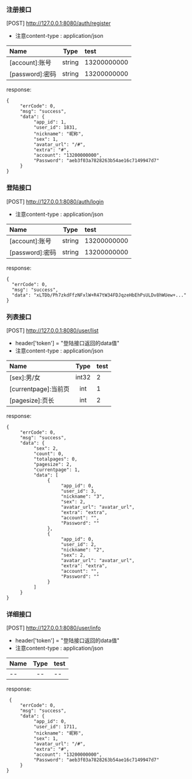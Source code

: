 
### 注册接口
[POST] http://127.0.0.1:8080/auth/register
- 注意content-type : application/json

| Name            | Type     | test                 |
|:----------------|:--------:|:-----------------------|
| [account]:账号  | string    | 13200000000 |
| [password]:密码 | string    | 13200000000 |
 
response:
```
{
     "errCode": 0,
     "msg": "success",
     "data": {
          "app_id": 1,
          "user_id": 1831,
          "nickname": "昵称",
          "sex": 1,
          "avatar_url": "/#",
          "extra": "#",
          "account": "13200000000",
          "Password": "aeb3f03a7828263b54ae16c7149947d7"
     }
}
```

### 登陆接口
[POST] http://127.0.0.1:8080/auth/login
- 注意content-type : application/json

| Name            | Type     | test                 |
|:----------------|:--------:|:-----------------------|
| [account]:账号  | string    | 13200000000 |
| [password]:密码 | string    | 13200000000 |
 
response:
```
{
  "errCode": 0,
  "msg": "success",
  "data": "xLTDb/Ph7zkdFfzNFxlW+R47tW34FDJqzeHbEhPsULDv8hWUew+..."
}
```



### 列表接口
[POST] http://127.0.0.1:8080/user/list
- header['token'] = "登陆接口返回的data值"
- 注意content-type : application/json 

| Name            | Type     | test                 |
|:----------------|:--------:|:-----------------------|
| [sex]:男/女  | int32    | 2 |
| [currentpage]:当前页 | int    | 1 |
| [pagesize]:页长 | int    | 2 |

response:
```
{
     "errCode": 0,
     "msg": "success",
     "data": {
          "sex": 2,
          "count": 0,
          "totalpages": 0,
          "pagesize": 2,
          "currentpage": 1,
          "data": [
               {
                    "app_id": 0,
                    "user_id": 3,
                    "nickname": "3",
                    "sex": 2,
                    "avatar_url": "avatar_url",
                    "extra": "extra",
                    "account": "",
                    "Password": ""
               },
               {
                    "app_id": 0,
                    "user_id": 2,
                    "nickname": "2",
                    "sex": 2,
                    "avatar_url": "avatar_url",
                    "extra": "extra",
                    "account": "",
                    "Password": ""
               }
          ]
     }
}
```



### 详细接口
[POST] http://127.0.0.1:8080/user/info
- header['token'] = "登陆接口返回的data值"
- 注意content-type : application/json 

| Name            | Type     | test                 |
|:----------------|:--------:|:-----------------------|
| --  | --    | -- | 

response:
```
 {
     "errCode": 0,
     "msg": "success",
     "data": {
          "app_id": 0,
          "user_id": 1711,
          "nickname": "昵称",
          "sex": 1,
          "avatar_url": "/#",
          "extra": "#",
          "account": "13200000000",
          "Password": "aeb3f03a7828263b54ae16c7149947d7"
     }
}
```